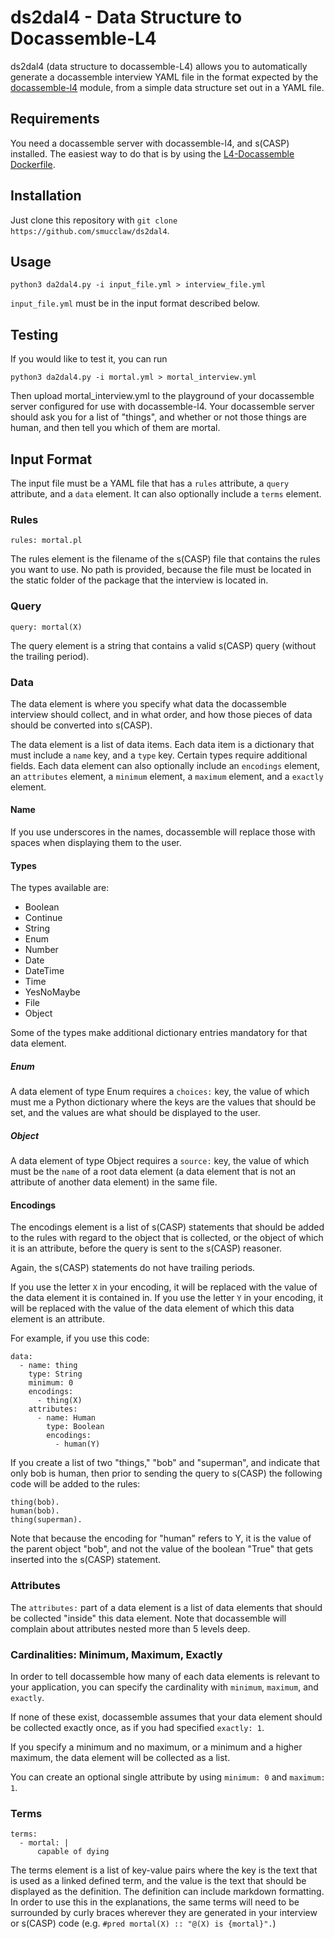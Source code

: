# ds2dal4 - Data Structure to Docassemble-L4

ds2dal4 (data structure to docassemble-L4) allows you to automatically generate a docassemble interview YAML file in the format
expected by the [docassemble-l4](https://github.com/smucclaw/docassemble-l4) module, from a simple data structure set out in a YAML file.

## Requirements

You need a docassemble server with docassemble-l4, and s(CASP) installed. The easiest way to do that is by using the
[L4-Docassemble Dockerfile](https://github.com/smucclaw/l4-docassemble).

## Installation

Just clone this repository with `git clone https://github.com/smucclaw/ds2dal4`.

## Usage
```
python3 da2dal4.py -i input_file.yml > interview_file.yml
```

`input_file.yml` must be in the input format described below.

## Testing

If you would like to test it, you can run

```
python3 da2dal4.py -i mortal.yml > mortal_interview.yml
```

Then upload mortal_interview.yml to the playground of your docassemble server configured for use with docassemble-l4.
Your docassemble server should ask you for a list of "things", and whether or not those things are human, and then tell
you which of them are mortal.

## Input Format

The input file must be a YAML file that has a `rules` attribute, a `query` attribute, and a `data` element. It can also
optionally include a `terms` element.

### Rules

```
rules: mortal.pl
```

The rules element is the filename of the s(CASP) file that contains the rules you want to use. No path is provided, because
the file must be located in the static folder of the package that the interview is located in.

### Query

```
query: mortal(X)
```

The query element is a string that contains a valid s(CASP) query (without the trailing period).

### Data

The data element is where you specify what data the docassemble interview should collect, and in what order, and how those pieces of data should be converted into s(CASP).

The data element is a list of data items. Each data item is a dictionary that must include a `name` key, and a `type` key. Certain
types require additional fields. Each data element can also optionally
include an `encodings` element, an `attributes` element, a `minimum`
element, a `maximum` element, and a `exactly` element.

#### Name

If you use underscores in the names, docassemble will replace those
with spaces when displaying them to the user.

#### Types

The types available are:

* Boolean
* Continue
* String
* Enum
* Number
* Date
* DateTime
* Time
* YesNoMaybe
* File
* Object

Some of the types make additional dictionary entries mandatory for
that data element.

##### Enum

A data element of type Enum requires a `choices:` key, the value of
which must me a Python dictionary where the keys are the values that should be set, and the values are what should be displayed to the user.

##### Object

A data element of type Object requires a `source:` key, the value of
which must be the `name` of a root data element (a data element that is not an attribute of another data element) in the same file.

#### Encodings

The encodings element is a list of s(CASP) statements that should be added to the rules with regard to the object that is collected, or
the object of which it is an attribute, before the query is sent to the s(CASP) reasoner.

Again, the s(CASP) statements do not have trailing periods.

If you use the letter `X` in your encoding, it will be replaced with the value of the data element it is contained in.  If you use the letter `Y` in your encoding, it will be
replaced with the value of the data element of which this
data element is an attribute.

For example, if you use this code:

```
data:
  - name: thing
    type: String
    minimum: 0
    encodings:
      - thing(X)
    attributes:
      - name: Human
        type: Boolean
        encodings:
          - human(Y)
```

If you create a list of two "things," "bob" and "superman", and
indicate that only bob is human, then prior to sending the query to s(CASP) the following code will be added to the rules:

```
thing(bob).
human(bob).
thing(superman).
```

Note that because the encoding for "human" refers to Y, it is the value of the parent object "bob", and  not the value of the boolean "True" that gets inserted into the s(CASP) statement.

### Attributes

The `attributes:` part of a data element is a list of data elements that should be collected "inside" this data element. Note that docassemble will complain about attributes
nested more than 5 levels deep.

### Cardinalities: Minimum, Maximum, Exactly

In order to tell docassemble how many of each data elements is relevant to your application, you can specify the cardinality with `minimum`, `maximum`, and `exactly`.

If none of these exist, docassemble assumes that your data element should be collected exactly once, as if you had
specified `exactly: 1`.

If you specify a minimum and no maximum, or a minimum and a higher maximum, the data element will be collected as a list.

You can create an optional single attribute by using `minimum: 0` and `maximum: 1`.

### Terms
```
terms:
  - mortal: |
      capable of dying
```

The terms element is a list of key-value pairs where the key is the text that is used as a linked defined term,
and the value is the text that should be displayed as the definition. The definition can include markdown formatting.
In order to use this in the explanations, the same terms will need to be surrounded by curly braces wherever they
are generated in your interview or s(CASP) code (e.g. `#pred mortal(X) :: "@(X) is {mortal}".`)